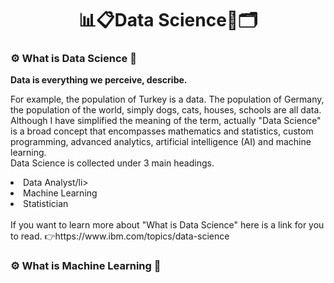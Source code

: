 <h1 align="center" >📊📋Data Science🧮🗂</h1>

<h3>⚙ What is Data Science 🤔</h3>
<strong>Data is everything we perceive, describe.</strong>
<p>
For example, the population of Turkey is a data. The population of Germany, the population of the world, simply dogs, cats, houses, schools are all data. <br>
Although I have simplified the meaning of the term, actually "Data Science" is a broad concept that encompasses mathematics and statistics, custom programming, advanced analytics, artificial intelligence (AI) and machine learning.<br>
Data Science is collected under 3 main headings.<br>
<li>Data Analyst/li>
<li>Machine Learning</li>
<li>Statistician</li> <br>
If you want to learn more about "What is Data Science" here is a link for you to read. 👉https://www.ibm.com/topics/data-science
</p>

<h3>⚙ What is Machine Learning 🤔</h3>


